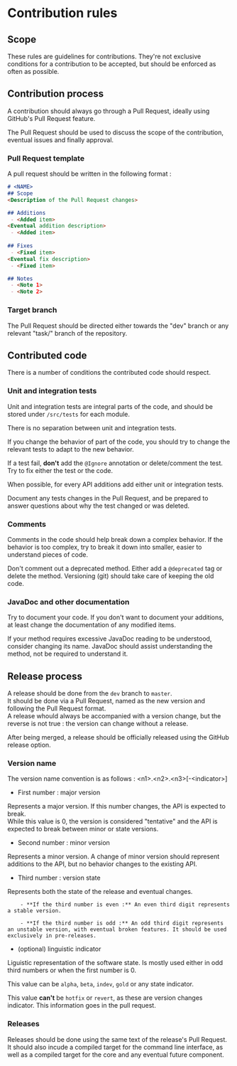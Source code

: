 # Contribution rules

## Scope

These rules are guidelines for contributions. They're not exclusive conditions for a contribution to be accepted, but should be enforced as often as possible.

## Contribution process

A contribution should always go through a Pull Request, ideally using GitHub's Pull Request feature.

The Pull Request should be used to discuss the scope of the contribution, eventual issues and finally approval.

### Pull Request template

A pull request should be written in the following format :

```markdown
# <NAME>
## Scope
<Description of the Pull Request changes>

## Additions
 - <Added item>
<Eventual addition description>
 - <Added item>
 
## Fixes
 - <Fixed item>
<Eventual fix description>
 - <Fixed item>

## Notes
 - <Note 1>
 - <Note 2>
```

### Target branch

The Pull Request should be directed either towards the "dev" branch or any relevant "task/" branch of the repository.


## Contributed code

There is a number of conditions the contributed code should respect.

### Unit and integration tests

Unit and integration tests are integral parts of the code, and should be stored under `/src/tests` for each module.

There is no separation between unit and integration tests.

If you change the behavior of part of the code, you should try to change the relevant tests to adapt to the new behavior.

If a test fail, **don't** add the `@Ignore` annotation or delete/comment the test. Try to fix either the test or the code.

When possible, for every API additions add either unit or integration tests.

Document any tests changes in the Pull Request, and be prepared to answer questions about why the test changed or was deleted.

### Comments

Comments in the code should help break down a complex behavior. If the behavior is too complex, try to break it down into smaller, easier to understand pieces of code.

Don't comment out a deprecated method. Either add a `@deprecated` tag or delete the method. Versioning (git) should take care of keeping the old code.

### JavaDoc and other documentation

Try to document your code. If you don't want to document your additions, at least change the documentation of any modified items.

If your method requires excessive JavaDoc reading to be understood, consider changing its name.
JavaDoc should assist understanding the method, not be required to understand it.


## Release process

A release should be done from the `dev` branch to `master`.  
It should be done via a Pull Request, named as the new version and following the Pull Request format.  
A release whould always be accompanied with a version change, but the reverse is not true : the version can change without a release.

After being merged, a release should be officially released using the GitHub release option.

### Version name

The version name convention is as follows : \<n1\>.\<n2\>.\<n3\>[-\<indicator\>]

- First number : major version

Represents a major version. If this number changes, the API is expected to break.  
While this value is 0, the version is considered "tentative" and the API is expected to break between minor or state versions.

- Second number : minor version

Represents a minor version. A change of minor version should represent additions to the API, but no behavior changes to the existing API.

- Third number : version state

Represents both the state of the release and eventual changes.

        - **If the third number is even :** An even third digit represents a stable version.

        - **If the third number is odd :** An odd third digit represents an unstable version, with eventual broken features. It should be used exclusively in pre-releases.

- (optional) linguistic indicator

Liguistic representation of the software state. Is mostly used either in odd third numbers or when the first number is 0.

This value can be `alpha`, `beta`, `indev`, `gold` or any state indicator.

This value **can't** be `hotfix` or `revert`, as these are version changes indicator. This information goes in the pull request.

### Releases

Releases should be done using the same text of the release's Pull Request.
It should also incude a compiled target for the command line interface, as well as a compiled target for the core and any eventual future component.
